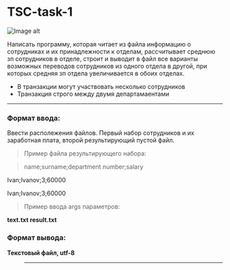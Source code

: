 # TSC-task-1
![Image alt](http://publishernews.ru/images/PressReleases/press_r_34E7C198-ED6D-4243-B3E4-12882A5A701A.jpg)

Написать программу, которая читает из файла информацию о сотрудниках
и их принадлежности к отделам, рассчитывает среднюю зп сотрудников в
отделе, строит и выводит в файл все варианты возможных переводов
сотрудников из одного отдела в другой, при которых средняя зп отдела
увеличивается в обоих отделах.
* В транзакции могут участвовать несколько сотрудников
* Транзакция строго между двумя департамаентами
_____________________________________________________________________________________________________
### Формат ввода:
Ввести располежения файлов. 
Первый набор сотрудников и их заработная плата, второй
результирующий пустой файл.
> Пример файла результирующего набора:

> name;surname;department number;salary

Ivan;Ivanov;3;60000 

Ivan;Ivanov;3;60000
>Пример ввода args параметров:

**text.txt result.txt**

### Формат вывода:
**Текстовый файл, utf-8**
>_____________________________________________________________________________________________________
